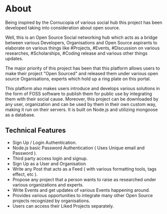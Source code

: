 # About

Being inspired by the Cornucopia of various social hub this project has been developed taking into consideration about open source.

Well, this is an Open Source Social networking hub which acts as a bridge between various Developers, Organisations and Open Source aspirants to elaborate on various things like \#Projects, \#Events, \#Discussion on various researches, \#Scholarships, \#Coding release and various other things updates.

The major priority of this project has been that this platform allows users to make their project "Open Sourced" and released them under various open source Organisations, experts which hold up a ring plate on this portal.

This platform also makes users introduce and develops various solutions in the form of FOSS software to publish them for public use by integrating them with their social cause. Moreover, this project can be downloaded by any user, organization and can be used by them in their own custom way, making it run on their servers. It is built on Node.js and utilizing mongoose as a database.

## Technical Features <a id="technical-features"></a>

* Sign Up / Login Authentication.
* Node.js basic Password Authentication \( Uses Unique email and Password \).
* Third party access login and signup.
* Sign Up as a User and Organisation
* Write any Post that acts as a Feed \( with various formatting tools, tags effect, etc \).
* Propose any project that a person wants to raise as researched under various organizations and experts.
* Write Events and get updates of various Events happening around.
* Provides various opportunities to integrate many other Open Source projects recognized by organisations.
* Users can access their Liked Projects separately.

​

